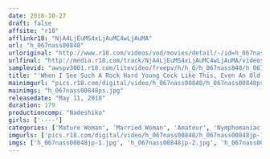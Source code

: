 ```yaml
---
date: 2018-10-27
draft: false
affsite: "r18"
afflinkr18: "NjA4LjEuMS4xLjAuMC4wLjAuMA"
url: "h_067nass00848"
urloriginal: "http://www.r18.com/videos/vod/movies/detail/-/id=h_067nass00848"
urlfinal: "http://media.r18.com/track/NjA4LjEuMS4xLjAuMC4wLjAuMA/videos/vod/movies/detail/-/id=h_067nass00848"
samplevid: "awspv3001.r18.com/litevideo/freepv/h/h_0/h_067nass848/h_067nass848_dmb_w.mp4"
title: "'When I See Such A Rock Hard Young Cock Like This, Even An Old Lady Like Me Starts Getting Into The Mood For Fucking' When This Fifty-Something Lady Reawakens Her Lust, She Won't Stop Until She Fucks My Cock Raw, And Squeezes Every Last Drop Of Semen Out Of Me"
mainimgurl: "pics.r18.com/digital/video/h_067nass00848/h_067nass00848ps.jpg"
mainimgs: "h_067nass00848ps.jpg"
releasedate: "May 11, 2018"
duration: 179
productioncomp: "Nadeshiko"
girls: ['----']
categories: ['Mature Woman', 'Married Woman', 'Amateur', 'Nymphomaniac', 'Compilation']
imgurls: ['pics.r18.com/digital/video/h_067nass00848/h_067nass00848jp-1.jpg', 'pics.r18.com/digital/video/h_067nass00848/h_067nass00848jp-2.jpg', 'pics.r18.com/digital/video/h_067nass00848/h_067nass00848jp-3.jpg', 'pics.r18.com/digital/video/h_067nass00848/h_067nass00848jp-4.jpg', 'pics.r18.com/digital/video/h_067nass00848/h_067nass00848jp-5.jpg', 'pics.r18.com/digital/video/h_067nass00848/h_067nass00848jp-6.jpg', 'pics.r18.com/digital/video/h_067nass00848/h_067nass00848jp-7.jpg', 'pics.r18.com/digital/video/h_067nass00848/h_067nass00848jp-8.jpg', 'pics.r18.com/digital/video/h_067nass00848/h_067nass00848jp-9.jpg', 'pics.r18.com/digital/video/h_067nass00848/h_067nass00848jp-10.jpg', 'pics.r18.com/digital/video/h_067nass00848/h_067nass00848jp-11.jpg', 'pics.r18.com/digital/video/h_067nass00848/h_067nass00848jp-12.jpg', 'pics.r18.com/digital/video/h_067nass00848/h_067nass00848jp-13.jpg', 'pics.r18.com/digital/video/h_067nass00848/h_067nass00848jp-14.jpg', 'pics.r18.com/digital/video/h_067nass00848/h_067nass00848jp-15.jpg', 'pics.r18.com/digital/video/h_067nass00848/h_067nass00848jp-16.jpg', 'pics.r18.com/digital/video/h_067nass00848/h_067nass00848jp-17.jpg', 'pics.r18.com/digital/video/h_067nass00848/h_067nass00848jp-18.jpg', 'pics.r18.com/digital/video/h_067nass00848/h_067nass00848jp-19.jpg', 'pics.r18.com/digital/video/h_067nass00848/h_067nass00848jp-20.jpg']
imgs: ['h_067nass00848jp-1.jpg', 'h_067nass00848jp-2.jpg', 'h_067nass00848jp-3.jpg', 'h_067nass00848jp-4.jpg', 'h_067nass00848jp-5.jpg', 'h_067nass00848jp-6.jpg', 'h_067nass00848jp-7.jpg', 'h_067nass00848jp-8.jpg', 'h_067nass00848jp-9.jpg', 'h_067nass00848jp-10.jpg', 'h_067nass00848jp-11.jpg', 'h_067nass00848jp-12.jpg', 'h_067nass00848jp-13.jpg', 'h_067nass00848jp-14.jpg', 'h_067nass00848jp-15.jpg', 'h_067nass00848jp-16.jpg', 'h_067nass00848jp-17.jpg', 'h_067nass00848jp-18.jpg', 'h_067nass00848jp-19.jpg', 'h_067nass00848jp-20.jpg']
---
```


